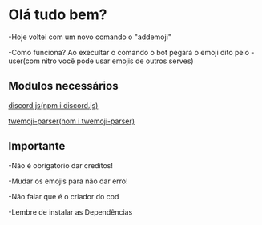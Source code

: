 # Olá tudo bem?


-Hoje voltei com um novo comando o "addemoji"



-Como funciona? Ao execultar o comando o bot pegará o emoji dito pelo -user(com nitro você pode usar emojis de outros serves)

## Modulos necessários

[discord.js(npm i discord.js)](https://www.npmjs.com/package/discord.js?source=post_page-----7b5fe27cb6fa----------------------)

[twemoji-parser(nom i twemoji-parser)](https://www.npmjs.com/package/twemoji-parser)


## Importante

-Não é obrigatorio dar creditos!

-Mudar os emojis para não dar erro!

-Não falar que é o criador do cod

-Lembre de instalar as Dependências
